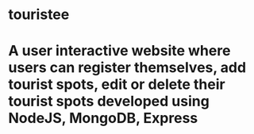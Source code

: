 # touristee
# A user interactive website where users can register themselves, add tourist spots, edit or delete their tourist spots developed using NodeJS, MongoDB, Express
